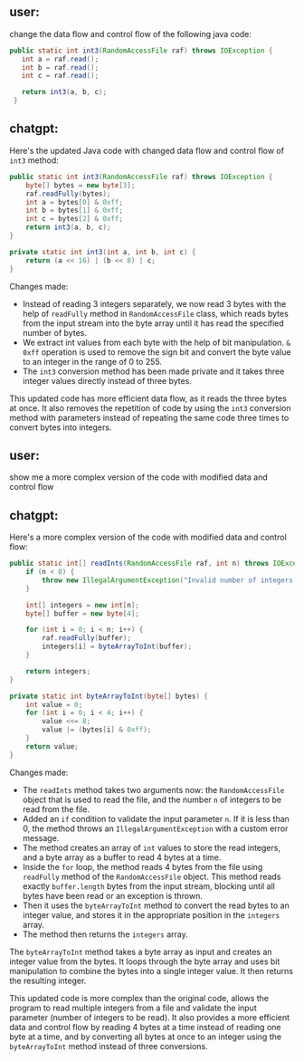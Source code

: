 

## user: 

change the data flow and control flow of the following java code:
 ```java
public static int int3(RandomAccessFile raf) throws IOException {
    int a = raf.read();
    int b = raf.read();
    int c = raf.read();

    return int3(a, b, c);
  }
```



## chatgpt: 

Here's the updated Java code with changed data flow and control flow of `int3` method:

```java
public static int int3(RandomAccessFile raf) throws IOException {
    byte[] bytes = new byte[3];
    raf.readFully(bytes);
    int a = bytes[0] & 0xff;
    int b = bytes[1] & 0xff;
    int c = bytes[2] & 0xff;
    return int3(a, b, c);
}

private static int int3(int a, int b, int c) {
    return (a << 16) | (b << 8) | c;
}
```

Changes made:

- Instead of reading 3 integers separately, we now read 3 bytes with the help of `readFully` method in `RandomAccessFile` class, which reads bytes from the input stream into the byte array until it has read the specified number of bytes.
- We extract int values from each byte with the help of bit manipulation. `& 0xff` operation is used to remove the sign bit and convert the byte value to an integer in the range of 0 to 255.
- The `int3` conversion method has been made private and it takes three integer values directly instead of three bytes.

This updated code has more efficient data flow, as it reads the three bytes at once. It also removes the repetition of code by using the `int3` conversion method with parameters instead of repeating the same code three times to convert bytes into integers.

## user: 

show me a more complex version of the code with modified data and control flow

## chatgpt: 

Here's a more complex version of the code with modified data and control flow:

```java
public static int[] readInts(RandomAccessFile raf, int n) throws IOException {
    if (n < 0) {
        throw new IllegalArgumentException("Invalid number of integers: " + n);
    }

    int[] integers = new int[n];
    byte[] buffer = new byte[4];

    for (int i = 0; i < n; i++) {
        raf.readFully(buffer);
        integers[i] = byteArrayToInt(buffer);
    }

    return integers;
}

private static int byteArrayToInt(byte[] bytes) {
    int value = 0;
    for (int i = 0; i < 4; i++) {
        value <<= 8;
        value |= (bytes[i] & 0xff);
    }
    return value;
}
```

Changes made:
- The `readInts` method takes two arguments now: the `RandomAccessFile` object that is used to read the file, and the number `n` of integers to be read from the file.
- Added an `if` condition to validate the input parameter `n`. If it is less than 0, the method throws an `IllegalArgumentException` with a custom error message.
- The method creates an array of `int` values to store the read integers, and a byte array as a buffer to read 4 bytes at a time.
- Inside the `for` loop, the method reads 4 bytes from the file using `readFully` method of the `RandomAccessFile` object. This method reads exactly `buffer.length` bytes from the input stream, blocking until all bytes have been read or an exception is thrown.
- Then it uses the `byteArrayToInt` method to convert the read bytes to an integer value, and stores it in the appropriate position in the `integers` array.
- The method then returns the `integers` array.

The `byteArrayToInt` method takes a byte array as input and creates an integer value from the bytes. It loops through the byte array and uses bit manipulation to combine the bytes into a single integer value. It then returns the resulting integer.

This updated code is more complex than the original code, allows the program to read multiple integers from a file and validate the input parameter (number of integers to be read). It also provides a more efficient data and control flow by reading 4 bytes at a time instead of reading one byte at a time, and by converting all bytes at once to an integer using the `byteArrayToInt` method instead of three conversions.